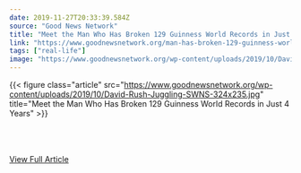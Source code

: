 ```yaml
---
date: 2019-11-27T20:33:39.584Z 
source: "Good News Network" 
title: "Meet the Man Who Has Broken 129 Guinness World Records in Just 4 Years" 
link: "https://www.goodnewsnetwork.org/man-has-broken-129-guinness-world-records/" 
tags: ["real-life"]
image: "https://www.goodnewsnetwork.org/wp-content/uploads/2019/10/David-Rush-Juggling-SWNS-324x235.jpg" 
---
```

{{< figure class="article" src="https://www.goodnewsnetwork.org/wp-content/uploads/2019/10/David-Rush-Juggling-SWNS-324x235.jpg" title="Meet the Man Who Has Broken 129 Guinness World Records in Just 4 Years" >}}

<br/><br/><br/>
<a href='https://www.goodnewsnetwork.org/man-has-broken-129-guinness-world-records/' class='btn' target='_blank'>View Full Article</a>